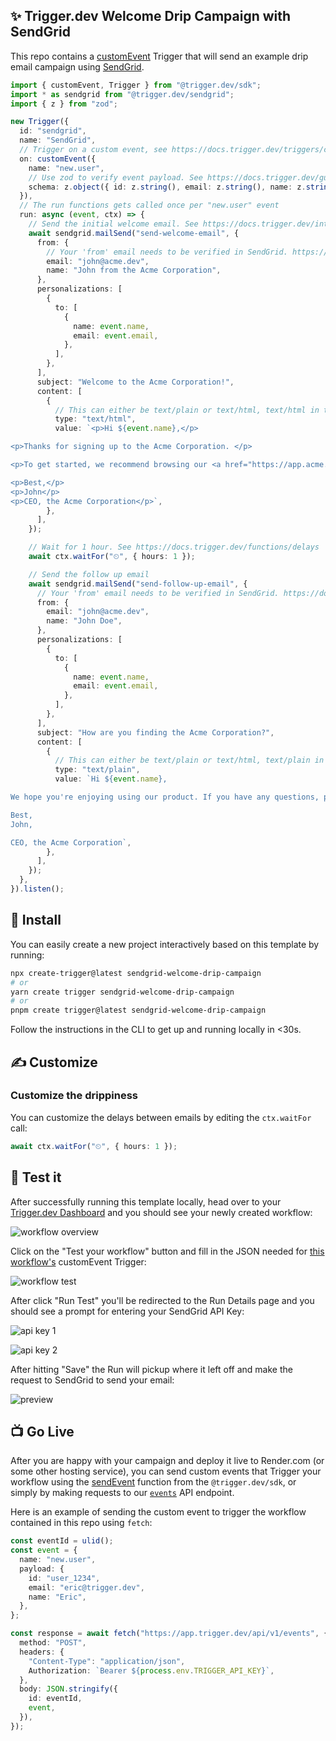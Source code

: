 ## ✨ Trigger.dev Welcome Drip Campaign with SendGrid

This repo contains a [customEvent](https://docs.trigger.dev/triggers/custom-events) Trigger that will send an example drip email campaign using [SendGrid](https://sendgrid.com/).

```ts
import { customEvent, Trigger } from "@trigger.dev/sdk";
import * as sendgrid from "@trigger.dev/sendgrid";
import { z } from "zod";

new Trigger({
  id: "sendgrid",
  name: "SendGrid",
  // Trigger on a custom event, see https://docs.trigger.dev/triggers/custom-events
  on: customEvent({
    name: "new.user",
    // Use zod to verify event payload. See https://docs.trigger.dev/guides/zod
    schema: z.object({ id: z.string(), email: z.string(), name: z.string() }),
  }),
  // The run functions gets called once per "new.user" event
  run: async (event, ctx) => {
    // Send the initial welcome email. See https://docs.trigger.dev/integrations/apis/sendgrid/actions/mail-send
    await sendgrid.mailSend("send-welcome-email", {
      from: {
        // Your 'from' email needs to be verified in SendGrid. https://docs.sendgrid.com/for-developers/sending-email/sender-identity
        email: "john@acme.dev",
        name: "John from the Acme Corporation",
      },
      personalizations: [
        {
          to: [
            {
              name: event.name,
              email: event.email,
            },
          ],
        },
      ],
      subject: "Welcome to the Acme Corporation!",
      content: [
        {
          // This can either be text/plain or text/html, text/html in this case
          type: "text/html",
          value: `<p>Hi ${event.name},</p>

<p>Thanks for signing up to the Acme Corporation. </p>

<p>To get started, we recommend browsing our <a href="https://app.acme.dev/templates">templates</a>.</p>

<p>Best,</p>
<p>John</p>
<p>CEO, the Acme Corporation</p>`,
        },
      ],
    });

    // Wait for 1 hour. See https://docs.trigger.dev/functions/delays
    await ctx.waitFor("⏲", { hours: 1 });

    // Send the follow up email
    await sendgrid.mailSend("send-follow-up-email", {
      // Your 'from' email needs to be verified in SendGrid. https://docs.sendgrid.com/for-developers/sending-email/sender-identity
      from: {
        email: "john@acme.dev",
        name: "John Doe",
      },
      personalizations: [
        {
          to: [
            {
              name: event.name,
              email: event.email,
            },
          ],
        },
      ],
      subject: "How are you finding the Acme Corporation?",
      content: [
        {
          // This can either be text/plain or text/html, text/plain in this case
          type: "text/plain",
          value: `Hi ${event.name},

We hope you're enjoying using our product. If you have any questions, please get in touch!

Best,
John,

CEO, the Acme Corporation`,
        },
      ],
    });
  },
}).listen();
```

## 🔧 Install

You can easily create a new project interactively based on this template by running:

```sh
npx create-trigger@latest sendgrid-welcome-drip-campaign
# or
yarn create trigger sendgrid-welcome-drip-campaign
# or
pnpm create trigger@latest sendgrid-welcome-drip-campaign
```

Follow the instructions in the CLI to get up and running locally in <30s.

## ✍️ Customize

### Customize the drippiness

You can customize the delays between emails by editing the `ctx.waitFor` call:

```ts
await ctx.waitFor("⏲", { hours: 1 });
```

## 🧪 Test it

After successfully running this template locally, head over to your [Trigger.dev Dashboard](https://app.trigger.dev) and you should see your newly created workflow:

![workflow overview](https://imagedelivery.net/3TbraffuDZ4aEf8KWOmI_w/d87d58e5-b5d6-4032-2ece-4c4d20c23100/public)

Click on the "Test your workflow" button and fill in the JSON needed for [this workflow's](src/index.tsx#L14) customEvent Trigger:

![workflow test](https://imagedelivery.net/3TbraffuDZ4aEf8KWOmI_w/4c6f0510-80dd-49dd-93d4-1087e13f8700/public)

After click "Run Test" you'll be redirected to the Run Details page and you should see a prompt for entering your SendGrid API Key:

![api key 1](https://imagedelivery.net/3TbraffuDZ4aEf8KWOmI_w/0708d833-65c2-415e-4eab-13d9dcb70900/public)

![api key 2](https://imagedelivery.net/3TbraffuDZ4aEf8KWOmI_w/428b0e00-6de4-4e5d-567b-6ae0cb037500/public)

After hitting "Save" the Run will pickup where it left off and make the request to SendGrid to send your email:

![preview](https://imagedelivery.net/3TbraffuDZ4aEf8KWOmI_w/ccdc3467-43ee-408f-7fb2-40a42f344a00/public)

## 📺 Go Live

After you are happy with your campaign and deploy it live to Render.com (or some other hosting service), you can send custom events that Trigger your workflow using the [sendEvent](https://docs.trigger.dev/reference/send-event) function from the `@trigger.dev/sdk`, or simply by making requests to our [`events`](https://docs.trigger.dev/api-reference/events/sendEvent) API endpoint.

Here is an example of sending the custom event to trigger the workflow contained in this repo using `fetch`:

```ts
const eventId = ulid();
const event = {
  name: "new.user",
  payload: {
    id: "user_1234",
    email: "eric@trigger.dev",
    name: "Eric",
  },
};

const response = await fetch("https://app.trigger.dev/api/v1/events", {
  method: "POST",
  headers: {
    "Content-Type": "application/json",
    Authorization: `Bearer ${process.env.TRIGGER_API_KEY}`,
  },
  body: JSON.stringify({
    id: eventId,
    event,
  }),
});
```
